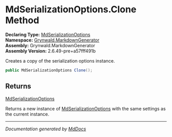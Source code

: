 ﻿<!--  
  <auto-generated>   
    The contents of this file were generated by a tool.  
    Changes to this file may be list if the file is regenerated  
  </auto-generated>   
-->

# MdSerializationOptions.Clone Method

**Declaring Type:** [MdSerializationOptions](../index.md)  
**Namespace:** [Grynwald.MarkdownGenerator](../../index.md)  
**Assembly:** Grynwald.MarkdownGenerator  
**Assembly Version:** 2.6.49\-pre+a57fff491b

Creates a copy of the serialization options instance.

```csharp
public MdSerializationOptions Clone();
```

## Returns

[MdSerializationOptions](../index.md)

Returns a new instance of [MdSerializationOptions](../index.md) with the same settings as the current instance.

___

*Documentation generated by [MdDocs](https://github.com/ap0llo/mddocs)*
